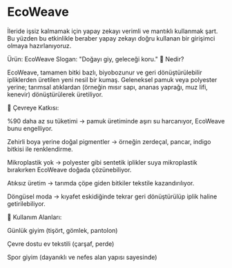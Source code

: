 # EcoWeave

İleride işsiz kalmamak için yapay zekayı verimli ve mantıklı kullanmak şart. Bu yüzden bu etkinlikle beraber yapay zekayı doğru kullanan bir girişimci olmaya hazırlanıyoruz.

Ürün: EcoWeave
Slogan: "Doğayı giy, geleceği koru."
📌 Nedir?

EcoWeave, tamamen bitki bazlı, biyobozunur ve geri dönüştürülebilir ipliklerden üretilen yeni nesil bir kumaş. Geleneksel pamuk veya polyester yerine; tarımsal atıklardan (örneğin mısır sapı, ananas yaprağı, muz lifi, kenevir) dönüştürülerek üretiliyor.

🌱 Çevreye Katkısı:

%90 daha az su tüketimi → pamuk üretiminde aşırı su harcanıyor, EcoWeave bunu engelliyor.

Zehirli boya yerine doğal pigmentler → örneğin zerdeçal, pancar, indigo bitkisi ile renklendirme.

Mikroplastik yok → polyester gibi sentetik iplikler suya mikroplastik bırakırken EcoWeave doğada çözünebiliyor.

Atıksız üretim → tarımda çöpe giden bitkiler tekstile kazandırılıyor.

Döngüsel moda → kıyafet eskidiğinde tekrar geri dönüştürülüp iplik haline getirilebiliyor.

🎯 Kullanım Alanları:

Günlük giyim (tişört, gömlek, pantolon)

Çevre dostu ev tekstili (çarşaf, perde)

Spor giyim (dayanıklı ve nefes alan yapısı sayesinde)

